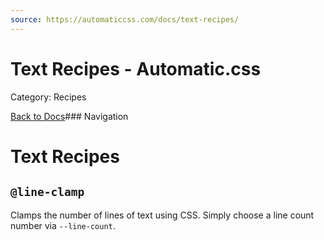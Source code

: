 ```yaml
---
source: https://automaticcss.com/docs/text-recipes/
---
```


# Text Recipes - Automatic.css

Category: Recipes

[Back to Docs](https://automaticcss.com/docs)### Navigation

# Text Recipes

## `@line-clamp`

Clamps the number of lines of text using CSS. Simply choose a line count number via `--line-count`.

